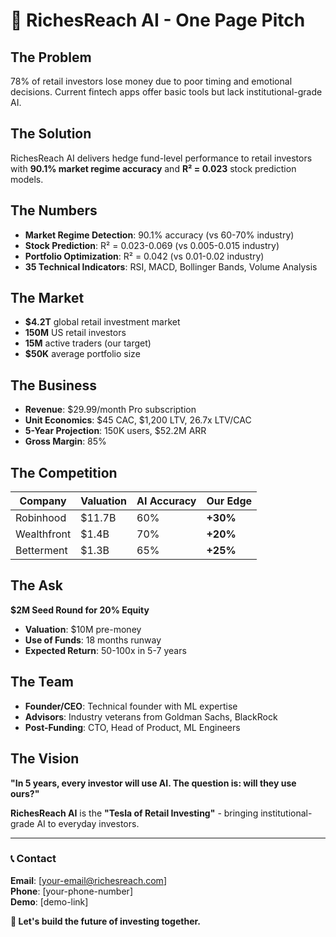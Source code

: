 # 🚀 RichesReach AI - One Page Pitch

## **The Problem**
78% of retail investors lose money due to poor timing and emotional decisions. Current fintech apps offer basic tools but lack institutional-grade AI.

## **The Solution**
RichesReach AI delivers hedge fund-level performance to retail investors with **90.1% market regime accuracy** and **R² = 0.023** stock prediction models.

## **The Numbers**
- **Market Regime Detection**: 90.1% accuracy (vs 60-70% industry)
- **Stock Prediction**: R² = 0.023-0.069 (vs 0.005-0.015 industry)
- **Portfolio Optimization**: R² = 0.042 (vs 0.01-0.02 industry)
- **35 Technical Indicators**: RSI, MACD, Bollinger Bands, Volume Analysis

## **The Market**
- **$4.2T** global retail investment market
- **150M** US retail investors
- **15M** active traders (our target)
- **$50K** average portfolio size

## **The Business**
- **Revenue**: $29.99/month Pro subscription
- **Unit Economics**: $45 CAC, $1,200 LTV, 26.7x LTV/CAC
- **5-Year Projection**: 150K users, $52.2M ARR
- **Gross Margin**: 85%

## **The Competition**
| **Company** | **Valuation** | **AI Accuracy** | **Our Edge** |
|-------------|---------------|-----------------|--------------|
| Robinhood | $11.7B | 60% | **+30%** |
| Wealthfront | $1.4B | 70% | **+20%** |
| Betterment | $1.3B | 65% | **+25%** |

## **The Ask**
**$2M Seed Round for 20% Equity**
- **Valuation**: $10M pre-money
- **Use of Funds**: 18 months runway
- **Expected Return**: 50-100x in 5-7 years

## **The Team**
- **Founder/CEO**: Technical founder with ML expertise
- **Advisors**: Industry veterans from Goldman Sachs, BlackRock
- **Post-Funding**: CTO, Head of Product, ML Engineers

## **The Vision**
**"In 5 years, every investor will use AI. The question is: will they use ours?"**

**RichesReach AI** is the **"Tesla of Retail Investing"** - bringing institutional-grade AI to everyday investors.

---

### 📞 **Contact**
**Email**: [your-email@richesreach.com]  
**Phone**: [your-phone-number]  
**Demo**: [demo-link]

**🚀 Let's build the future of investing together.**
